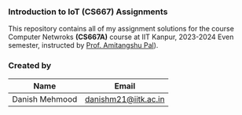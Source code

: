 ### Introduction to IoT (CS667) Assignments

This repository contains all of my assignment solutions for the course Computer Netwroks **(CS667A)** course at IIT Kanpur, 2023-2024 Even semester, instructed by [Prof. Amitangshu Pal](https://www.cse.iitk.ac.in/users/amitangshu/)).

### Created by

| __Name__ | __Email__                                      |
| -------------- | ---------------------------------------------------- |
| Danish Mehmood   | [danishm21@iitk.ac.in](mailto:danishm21@iitk.ac.in) |
